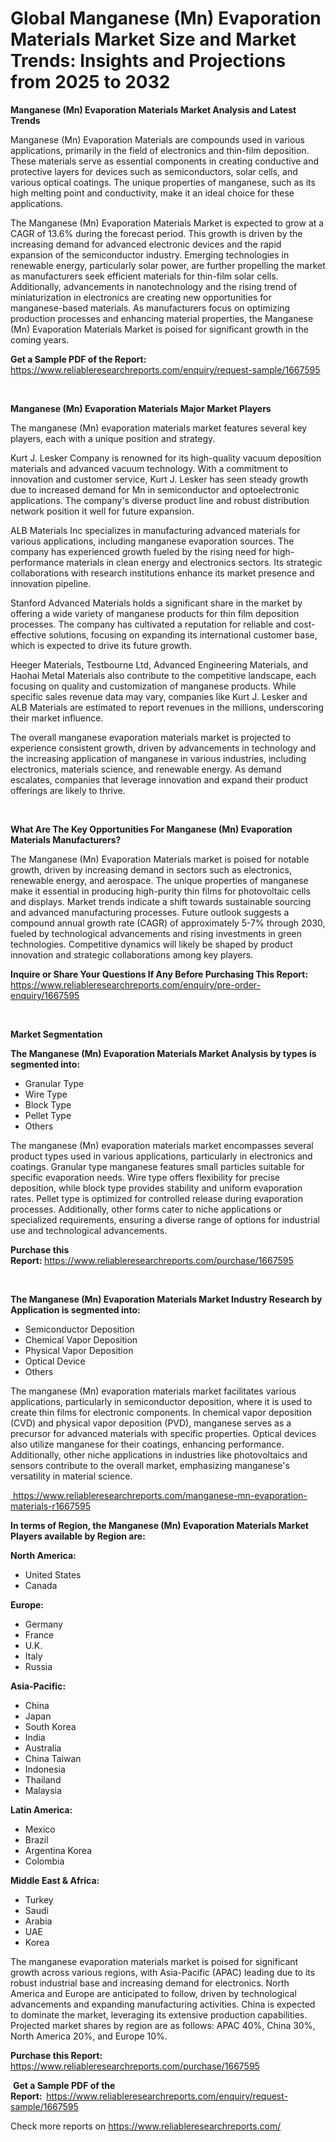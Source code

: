 <p><h1>Global Manganese (Mn) Evaporation Materials Market Size and Market Trends: Insights and Projections from 2025 to 2032</h1></p><p><strong>Manganese (Mn) Evaporation Materials Market Analysis and Latest Trends</strong></p>
<p><p>Manganese (Mn) Evaporation Materials are compounds used in various applications, primarily in the field of electronics and thin-film deposition. These materials serve as essential components in creating conductive and protective layers for devices such as semiconductors, solar cells, and various optical coatings. The unique properties of manganese, such as its high melting point and conductivity, make it an ideal choice for these applications.</p><p>The Manganese (Mn) Evaporation Materials Market is expected to grow at a CAGR of 13.6% during the forecast period. This growth is driven by the increasing demand for advanced electronic devices and the rapid expansion of the semiconductor industry. Emerging technologies in renewable energy, particularly solar power, are further propelling the market as manufacturers seek efficient materials for thin-film solar cells. Additionally, advancements in nanotechnology and the rising trend of miniaturization in electronics are creating new opportunities for manganese-based materials. As manufacturers focus on optimizing production processes and enhancing material properties, the Manganese (Mn) Evaporation Materials Market is poised for significant growth in the coming years.</p></p>
<p><strong>Get a Sample PDF of the Report:&nbsp;</strong> <a href="https://www.reliableresearchreports.com/enquiry/request-sample/1667595?utm_campaign=2737&utm_medium=2&utm_source=Github&utm_content=ia&utm_term=02042025&utm_id=manganese-mn-evaporation-materials">https://www.reliableresearchreports.com/enquiry/request-sample/1667595</a></p>
<p>&nbsp;</p>
<p><strong>Manganese (Mn) Evaporation Materials Major Market Players</strong></p>
<p><p>The manganese (Mn) evaporation materials market features several key players, each with a unique position and strategy. </p><p>Kurt J. Lesker Company is renowned for its high-quality vacuum deposition materials and advanced vacuum technology. With a commitment to innovation and customer service, Kurt J. Lesker has seen steady growth due to increased demand for Mn in semiconductor and optoelectronic applications. The company's diverse product line and robust distribution network position it well for future expansion.</p><p>ALB Materials Inc specializes in manufacturing advanced materials for various applications, including manganese evaporation sources. The company has experienced growth fueled by the rising need for high-performance materials in clean energy and electronics sectors. Its strategic collaborations with research institutions enhance its market presence and innovation pipeline.</p><p>Stanford Advanced Materials holds a significant share in the market by offering a wide variety of manganese products for thin film deposition processes. The company has cultivated a reputation for reliable and cost-effective solutions, focusing on expanding its international customer base, which is expected to drive its future growth.</p><p>Heeger Materials, Testbourne Ltd, Advanced Engineering Materials, and Haohai Metal Materials also contribute to the competitive landscape, each focusing on quality and customization of manganese products. While specific sales revenue data may vary, companies like Kurt J. Lesker and ALB Materials are estimated to report revenues in the millions, underscoring their market influence.</p><p>The overall manganese evaporation materials market is projected to experience consistent growth, driven by advancements in technology and the increasing application of manganese in various industries, including electronics, materials science, and renewable energy. As demand escalates, companies that leverage innovation and expand their product offerings are likely to thrive.</p></p>
<p>&nbsp;</p>
<p><strong>What Are The Key Opportunities For Manganese (Mn) Evaporation Materials Manufacturers?</strong></p>
<p><p>The Manganese (Mn) Evaporation Materials market is poised for notable growth, driven by increasing demand in sectors such as electronics, renewable energy, and aerospace. The unique properties of manganese make it essential in producing high-purity thin films for photovoltaic cells and displays. Market trends indicate a shift towards sustainable sourcing and advanced manufacturing processes. Future outlook suggests a compound annual growth rate (CAGR) of approximately 5-7% through 2030, fueled by technological advancements and rising investments in green technologies. Competitive dynamics will likely be shaped by product innovation and strategic collaborations among key players.</p></p>
<p><strong>Inquire or Share Your Questions If Any Before Purchasing This Report:</strong> <a href="https://www.reliableresearchreports.com/enquiry/pre-order-enquiry/1667595?utm_campaign=2737&utm_medium=2&utm_source=Github&utm_content=ia&utm_term=02042025&utm_id=manganese-mn-evaporation-materials">https://www.reliableresearchreports.com/enquiry/pre-order-enquiry/1667595</a></p>
<p>&nbsp;</p>
<p><strong>Market Segmentation</strong></p>
<p><strong>The Manganese (Mn) Evaporation Materials Market Analysis by types is segmented into:</strong></p>
<p><ul><li>Granular Type</li><li>Wire Type</li><li>Block Type</li><li>Pellet Type</li><li>Others</li></ul></p>
<p><p>The manganese (Mn) evaporation materials market encompasses several product types used in various applications, particularly in electronics and coatings. Granular type manganese features small particles suitable for specific evaporation needs. Wire type offers flexibility for precise deposition, while block type provides stability and uniform evaporation rates. Pellet type is optimized for controlled release during evaporation processes. Additionally, other forms cater to niche applications or specialized requirements, ensuring a diverse range of options for industrial use and technological advancements.</p></p>
<p><strong>Purchase this Report:&nbsp;</strong><a href="https://www.reliableresearchreports.com/purchase/1667595?utm_campaign=2737&utm_medium=2&utm_source=Github&utm_content=ia&utm_term=02042025&utm_id=manganese-mn-evaporation-materials">https://www.reliableresearchreports.com/purchase/1667595</a></p>
<p>&nbsp;</p>
<p><strong>The Manganese (Mn) Evaporation Materials Market Industry Research by Application is segmented into:</strong></p>
<p><ul><li>Semiconductor Deposition</li><li>Chemical Vapor Deposition</li><li>Physical Vapor Deposition</li><li>Optical Device</li><li>Others</li></ul></p>
<p><p>The manganese (Mn) evaporation materials market facilitates various applications, particularly in semiconductor deposition, where it is used to create thin films for electronic components. In chemical vapor deposition (CVD) and physical vapor deposition (PVD), manganese serves as a precursor for advanced materials with specific properties. Optical devices also utilize manganese for their coatings, enhancing performance. Additionally, other niche applications in industries like photovoltaics and sensors contribute to the overall market, emphasizing manganese's versatility in material science.</p></p>
<p><a href="https://www.reliableresearchreports.com/manganese-mn-evaporation-materials-r1667595?utm_campaign=2737&utm_medium=2&utm_source=Github&utm_content=ia&utm_term=02042025&utm_id=manganese-mn-evaporation-materials">&nbsp;https://www.reliableresearchreports.com/manganese-mn-evaporation-materials-r1667595</a></p>
<p><strong>In terms of Region, the Manganese (Mn) Evaporation Materials Market Players available by Region are:</strong></p>
<p>
    <p> <strong> North America: </strong>
        <ul>
            <li>United States</li>
            <li>Canada</li>
        </ul>
        </p> 
    <p> <strong> Europe: </strong>
        <ul>
            <li>Germany</li>
            <li>France</li>
            <li>U.K.</li>
            <li>Italy</li>
            <li>Russia</li>
        </ul>
        </p> 
    <p> <strong> Asia-Pacific: </strong>
        <ul>
            <li>China</li>
            <li>Japan</li>
            <li>South Korea</li>
            <li>India</li>
            <li>Australia</li>
            <li>China Taiwan</li>
            <li>Indonesia</li>
            <li>Thailand</li>
            <li>Malaysia</li>
        </ul>
        </p> 
    <p> <strong> Latin America: </strong>
        <ul>
            <li>Mexico</li>
            <li>Brazil</li>
            <li>Argentina Korea</li>
            <li>Colombia</li>
        </ul>
        </p> 
    <p> <strong> Middle East & Africa: </strong>
        <ul>
            <li>Turkey</li>
            <li>Saudi</li>
            <li>Arabia</li>
            <li>UAE</li>
            <li>Korea</li>
        </ul>
    </p>
    </p>
<p><p>The manganese evaporation materials market is poised for significant growth across various regions, with Asia-Pacific (APAC) leading due to its robust industrial base and increasing demand for electronics. North America and Europe are anticipated to follow, driven by technological advancements and expanding manufacturing activities. China is expected to dominate the market, leveraging its extensive production capabilities. Projected market shares by region are as follows: APAC 40%, China 30%, North America 20%, and Europe 10%.</p></p>
<p><strong>Purchase this Report: </strong><a href="https://www.reliableresearchreports.com/purchase/1667595?utm_campaign=2737&utm_medium=2&utm_source=Github&utm_content=ia&utm_term=02042025&utm_id=manganese-mn-evaporation-materials">https://www.reliableresearchreports.com/purchase/1667595</a></p>
<p>&nbsp;<strong>Get a Sample PDF of the Report:&nbsp;&nbsp;</strong><a href="https://www.reliableresearchreports.com/enquiry/request-sample/1667595?utm_campaign=2737&utm_medium=2&utm_source=Github&utm_content=ia&utm_term=02042025&utm_id=manganese-mn-evaporation-materials">https://www.reliableresearchreports.com/enquiry/request-sample/1667595</a></p>
<p><strong></strong></p>
<p>Check more reports on <a href="https://www.reliableresearchreports.com/?utm_campaign=2737&utm_medium=2&utm_source=Github&utm_content=ia&utm_term=02042025&utm_id=manganese-mn-evaporation-materials">https://www.reliableresearchreports.com/</a></p>
